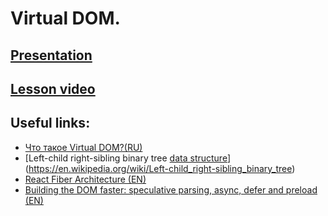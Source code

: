 # Virtual DOM.

## [Presentation](https://slides.com/aleh_lipski/deck-2afe03)
## [Lesson video](https://drive.google.com/file/d/1PRADtv5dgkhWCpVzgRUZT5VxX2YrIjkc/view?usp=sharing)

## Useful links:
* [Что такое Virtual DOM?(RU)](https://habr.com/ru/post/256965/)
* [Left-child right-sibling binary tree [data structure](EN)](https://en.wikipedia.org/wiki/Left-child_right-sibling_binary_tree)
* [React Fiber Architecture (EN)](https://github.com/acdlite/react-fiber-architecture)
* [Building the DOM faster: speculative parsing, async, defer and preload (EN)](https://hacks.mozilla.org/2017/09/building-the-dom-faster-speculative-parsing-async-defer-and-preload/)
